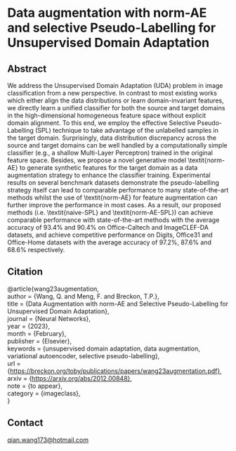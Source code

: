 # Data augmentation with norm-AE and selective Pseudo-Labelling for Unsupervised Domain Adaptation

## Abstract
We address the Unsupervised Domain Adaptation (UDA) problem in image classification from a new perspective. In contrast to most existing works which either align the data distributions or learn domain-invariant features, we directly learn a unified classifier for both the source and target domains in the high-dimensional homogeneous feature space without explicit domain alignment. To this end, we employ the effective Selective Pseudo-Labelling (SPL) technique to take advantage of the unlabelled samples in the target domain. Surprisingly, data distribution discrepancy across the source and target domains can be well handled by a computationally simple classifier (e.g., a shallow Multi-Layer Perceptron) trained in the original feature space. Besides, we propose a novel generative model \textit{norm-AE} to generate synthetic features for the target domain as a data augmentation strategy to enhance the classifier training. Experimental results on several benchmark datasets demonstrate the pseudo-labelling strategy itself can lead to comparable performance to many state-of-the-art methods whilst the use of \textit{norm-AE} for feature augmentation can further improve the performance in most cases. As a result, our proposed methods (i.e. \textit{naive-SPL} and \textit{norm-AE-SPL}) can achieve comparable performance with state-of-the-art methods with the average accuracy of 93.4\% and 90.4\% on Office-Caltech and ImageCLEF-DA datasets, and achieve competitive performance on Digits, Office31 and Office-Home datasets with the average accuracy of 97.2\%, 87.6\% and 68.6\% respectively.

## Citation
@article{wang23augmentation,\
 author = {Wang, Q. and Meng, F. and Breckon, T.P.},\
 title = {Data Augmentation with norm-AE and Selective Pseudo-Labelling for Unsupervised Domain Adaptation},\
 journal = {Neural Networks},\
 year = {2023},\
 month = {February},\
 publisher = {Elsevier},\
 keywords = {unsupervised domain adaptation, data augmentation, variational autoencoder, selective pseudo-labelling},\
 url = {https://breckon.org/toby/publications/papers/wang23augmentation.pdf}, \
 arxiv = {https://arxiv.org/abs/2012.00848}, \
 note = {to appear},\
 category = {imageclass},\
}
## Contact
qian.wang173@hotmail.com
